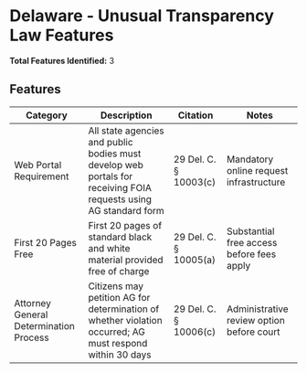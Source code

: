 # Delaware - Unusual Transparency Law Features

**Total Features Identified:** 3

## Features

| Category | Description | Citation | Notes |
|----------|-------------|----------|-------|
| Web Portal Requirement | All state agencies and public bodies must develop web portals for receiving FOIA requests using AG standard form | 29 Del. C. § 10003(c) | Mandatory online request infrastructure |
| First 20 Pages Free | First 20 pages of standard black and white material provided free of charge | 29 Del. C. § 10005(a) | Substantial free access before fees apply |
| Attorney General Determination Process | Citizens may petition AG for determination of whether violation occurred; AG must respond within 30 days | 29 Del. C. § 10006(c) | Administrative review option before court |
